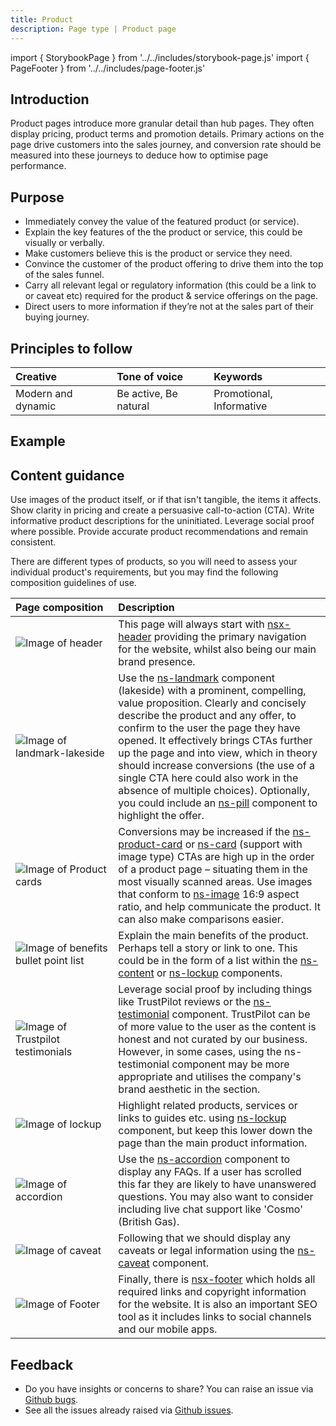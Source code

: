 ```yaml
---
title: Product
description: Page type | Product page
---
```


import { StorybookPage } from '../../includes/storybook-page.js'
import { PageFooter } from '../../includes/page-footer.js'

## Introduction

Product pages introduce more granular detail than hub pages. They often display pricing, product terms and promotion details. Primary actions on the page drive customers into the sales journey, and conversion rate should be measured into these journeys to deduce how to optimise page performance.

## Purpose

* Immediately convey the value of the featured product (or service).
* Explain the key features of the the product or service, this could be visually or verbally.
* Make customers believe this is the product or service they need.
* Convince the customer of the product offering to drive them into the top of the sales funnel.
* Carry all relevant legal or regulatory information (this could be a link to or caveat etc) required for the product & service offerings on the page.
* Direct users to more information if they’re not at the sales part of their buying journey.

## Principles to follow

| Creative | Tone of voice | Keywords |
| :--- | :--- | :--- |
| Modern and dynamic  | Be active, Be natural | Promotional, Informative |

## Example

<StorybookPage story="examples-page-types--product"></StorybookPage>

## Content guidance

Use images of the product itself, or if that isn't tangible, the items it affects. Show clarity in pricing and create a persuasive call-to-action (CTA). Write informative product descriptions for the uninitiated. Leverage social proof where possible. Provide accurate product recommendations and remain consistent. 

There are different types of products, so you will need to assess your individual product's requirements, but you may find the following composition guidelines of use. 

| Page&nbsp;composition | Description |
| :--- | :--- |
| ![Image of header](https://user-images.githubusercontent.com/78355810/121555708-250d1f00-ca0b-11eb-86b9-df4a65ccfb60.png) | This page will always start with [nsx-header](/components/nsx-header) providing the primary navigation for the website, whilst also being our main brand presence. |
| ![Image of landmark-lakeside](https://user-images.githubusercontent.com/78355810/131121916-b8dc224f-c978-483d-bf2e-0365b98e95d6.png) | Use the [ns-landmark](/components/ns-landmark) component (lakeside) with a prominent, compelling, value proposition. Clearly and concisely describe the product and any offer, to confirm to the user the page they have opened. It effectively brings CTAs further up the page and into view, which in theory should increase conversions (the use of a single CTA here could also work in the absence of multiple choices). Optionally, you could include an [ns-pill](/components/ns-pill) component to highlight the offer.|
| ![Image of Product cards](https://user-images.githubusercontent.com/78355810/131130369-1b5a8516-e240-4a27-993c-059852ab43ce.png) | Conversions may be increased if the [ns-product-card](/components/ns-pill) or [ns-card](/components/ns-card) (support with image type) CTAs are high up in the order of a product page – situating them in the most visually scanned areas. Use images that conform to [ns-image](/components/ns-image) 16:9 aspect ratio, and help communicate the product. It can also make comparisons easier. |
| ![Image of benefits bullet point list](https://user-images.githubusercontent.com/78355810/131134066-0a731188-1311-4730-82a9-7cdbf67975c1.png) | Explain the main benefits of the product. Perhaps tell a story or link to one. This could be in the form of a list within the [ns-content](/components/ns-content) or [ns-lockup](/components/ns-lockup) components.  |
| ![Image of Trustpilot testimonials](https://user-images.githubusercontent.com/78355810/131661864-af82f913-94bd-4d44-93ee-8bbf3f95a77b.png) | Leverage social proof by including things like TrustPilot reviews or the [ns-testimonial](/components/ns-testimonial) component. TrustPilot can be of more value to the user as the content is honest and not curated by our business. However, in some cases, using the ns-testimonial component may be more appropriate and utilises the company's brand aesthetic in the section. |
| ![Image of lockup](https://user-images.githubusercontent.com/78355810/131138961-8f6b88a4-78bc-4774-96a9-96de6238585d.png) | Highlight related products, services or links to guides etc. using [ns-lockup](components/ns-lockup) component, but keep this lower down the page than the main product information. |
| ![Image of accordion](https://user-images.githubusercontent.com/78355810/131140408-01727e6c-e724-458c-bf15-0427f53149e0.png) | Use the [ns-accordion](/components/ns-accordion) component to display any FAQs. If a user has scrolled this far they are likely to have unanswered questions. You may also want to consider including live chat support like 'Cosmo' (British Gas). |
| ![Image of caveat](https://user-images.githubusercontent.com/78355810/131139370-e7d72fef-b3a6-4a49-ad64-c7b7d4b63e70.png) | Following that we should display any caveats or legal information using the [ns-caveat](/components/ns-caveat) component.  |
| ![Image of Footer](https://user-images.githubusercontent.com/78355810/121567323-57704980-ca16-11eb-9951-598055b9808c.png) | Finally, there is [nsx-footer](/components/nsx-footer) which holds all required links and copyright information for the website. It is also an important SEO tool as it includes links to social channels and our mobile apps. |


## Feedback

* Do you have insights or concerns to share? You can raise an issue via [Github bugs](https://github.com/ConnectedHomes/nucleus/issues/new?assignees=&labels=Bug&template=a--bug-report.md&title=[bug]%20[page-type-product]).
* See all the issues already raised via [Github issues](https://github.com/connectedHomes/nucleus/issues?utf8=%E2%9C%93&q=is%3Aopen+is%3Aissue+label%3ABug+[page-type-product]).

<PageFooter></PageFooter>
